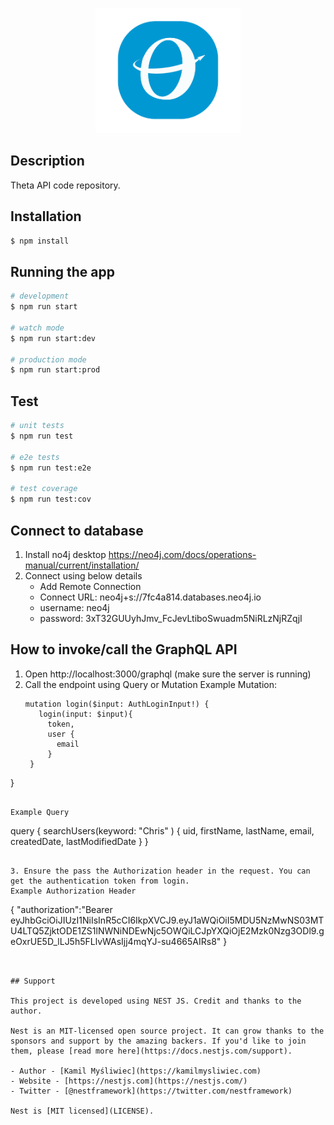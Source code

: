 <p align="center">
  <img src="https://github.com/CHA/theta/blob/main/sources/theta-api/src/assets/images/theta-logo.png" height="200" />
</p>

## Description

Theta API code repository.


## Installation

```bash
$ npm install
```

## Running the app

```bash
# development
$ npm run start

# watch mode
$ npm run start:dev

# production mode
$ npm run start:prod
```

## Test

```bash
# unit tests
$ npm run test

# e2e tests
$ npm run test:e2e

# test coverage
$ npm run test:cov
```

## Connect to database
1. Install no4j desktop https://neo4j.com/docs/operations-manual/current/installation/
2. Connect using below details
   - Add Remote Connection
   - Connect URL: neo4j+s://7fc4a814.databases.neo4j.io
   - username: neo4j
   - password: 3xT32GUUyhJmv_FcJevLtiboSwuadm5NiRLzNjRZqjI

## How to invoke/call the GraphQL API
1. Open http://localhost:3000/graphql (make sure the server is running)
2. Call the endpoint using Query or Mutation
   Example Mutation:
   ```
   mutation login($input: AuthLoginInput!) {
      login(input: $input){
        token,
        user {
          email
        }
    }
  }
   ```

   Example Query
   ```
   query {
    searchUsers(keyword: "Chris" ) {
      uid,
      firstName,
      lastName,
      email,
      createdDate,
      lastModifiedDate
    }
  }
   ```

3. Ensure the pass the Authorization header in the request. You can get the authentication token from login.
  Example Authorization Header
  ```
  {
    "authorization":"Bearer eyJhbGciOiJIUzI1NiIsInR5cCI6IkpXVCJ9.eyJ1aWQiOiI5MDU5NzMwNS03MTU4LTQ5ZjktODE1ZS1lNWNiNDEwNjc5OWQiLCJpYXQiOjE2Mzk0Nzg3ODl9.geOxrUE5D_lLJ5h5FLlvWAsIjj4mqYJ-su4665AIRs8"
  }
  ```


## Support

This project is developed using NEST JS. Credit and thanks to the author.

Nest is an MIT-licensed open source project. It can grow thanks to the sponsors and support by the amazing backers. If you'd like to join them, please [read more here](https://docs.nestjs.com/support).

- Author - [Kamil Myśliwiec](https://kamilmysliwiec.com)
- Website - [https://nestjs.com](https://nestjs.com/)
- Twitter - [@nestframework](https://twitter.com/nestframework)

Nest is [MIT licensed](LICENSE).
